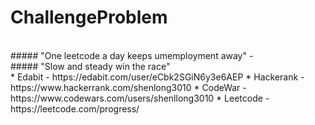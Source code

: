 # ChallengeProblem
<br />
##### "One leetcode a day keeps umemployment away" - 
<br />
##### "Slow and steady win the race"
<br />
* Edabit - https://edabit.com/user/eCbk2SGiN6y3e6AEP
* Hackerank - https://www.hackerrank.com/shenlong3010
* CodeWar - https://www.codewars.com/users/shenllong3010
* Leetcode - https://leetcode.com/progress/

